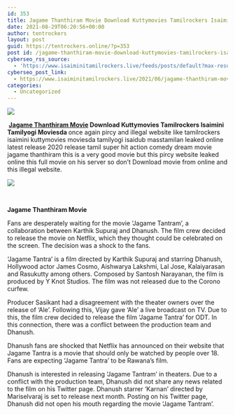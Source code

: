 ```yaml
---
id: 353
title: Jagame Thanthiram Movie Download Kuttymovies Tamilrockers Isaimini Tamilyogi Moviesda
date: 2021-08-29T06:20:56+00:00
author: tentrockers
layout: post
guid: https://tentrockers.online/?p=353
post id: /jagame-thanthiram-movie-download-kuttymovies-tamilrockers-isaimini-tamilyogi-moviesda/
cyberseo_rss_source:
  - 'https://www.isaiminitamilrockers.live/feeds/posts/default?max-results=150&start-index=1'
cyberseo_post_link:
  - https://www.isaiminitamilrockers.live/2021/06/jagame-thanthiram-movie-download_18.html
categories:
  - Uncategorized
---
```

<div class="media_block">
  <img src="https://1.bp.blogspot.com/-JwMCuqxFoFo/YMx7gQYmexI/AAAAAAAAA48/uT7qW21lW5IC_334WRlJaeIFE2n2aZiOgCLcBGAsYHQ/s72-c/e854879156f0849f3d27a89db88ed039%2B%25281%2529.png" class="media_thumbnail" />
</div>

<meta content="&nbsp; Jagame Thanthiram Movie Download Kuttymovies Tamilrockers Isaimini Tamilyogi Moviesda&nbsp; once again pircy and illegal website like tamilroc..." name="twitter:description" />

  


<center>
</center>

**&nbsp;[Jagame Thanthiram Movie](https://www.tamilrockers.co.nz/jagame-thanthiram-movie-download/) Download Kuttymovies Tamilrockers Isaimini Tamilyogi Moviesda&nbsp;**<span face="&quot;Open Sans&quot;, arial, helvetica, sans-serif">once again pircy and illegal website like tamilrockers isaimini kuttymovies moviesda tamilyogi isaidub masstamilan leaked online latest release 2020 release tamil super hit action comedy dream movie jagame thanthiram this is a very good movie but this pircy website leaked online this full movie on his server so don’t Download movie from online and this illegal website.</span>

<div class="separator">
  <a href="https://www.tamilrockers.co.nz/jagame-thanthiram-movie-download-in-tamilrockers/"><img border="0" data-original-height="250" data-original-width="300" src="https://1.bp.blogspot.com/-JwMCuqxFoFo/YMx7gQYmexI/AAAAAAAAA48/uT7qW21lW5IC_334WRlJaeIFE2n2aZiOgCLcBGAsYHQ/s0/e854879156f0849f3d27a89db88ed039%2B%25281%2529.png" /></a>
</div>

<span face="&quot;Open Sans&quot;, arial, helvetica, sans-serif"><br /></span>

**Jagame Thanthiram Movie&nbsp;**

Fans are desperately waiting for the movie ‘Jagame Tantram’, a collaboration between Karthik Supuraj and Dhanush. The film crew decided to release the movie on Netflix, which they thought could be celebrated on the screen. The decision was a shock to the fans.

‘Jagame Tantra’ is a film directed by Karthik Supuraj and starring Dhanush, Hollywood actor James Cosmo, Aishwarya Lakshmi, Lal Jose, Kalaiyarasan and Rasukutty among others. Composed by Santosh Narayanan, the film is produced by Y Knot Studios. The film was not released due to the Corono curfew.

Producer Sasikant had a disagreement with the theater owners over the release of ‘Ale’. Following this, Vijay gave ‘Ale’ a live broadcast on TV. Due to this, the film crew decided to release the film ‘Jagame Tantra’ for ODT. In this connection, there was a conflict between the production team and Dhanush.

Dhanush fans are shocked that Netflix has announced on their website that Jagame Tantra is a movie that should only be watched by people over 18. Fans are expecting ‘Jagame Tantra’ to be Rawana’s film.

Dhanush is interested in releasing ‘Jagame Tantram’ in theaters. Due to a conflict with the production team, Dhanush did not share any news related to the film on his Twitter page. Dhanush starrer ‘Karnan’ directed by Mariselvaraj is set to release next month. Posting on his Twitter page, Dhanush did not open his mouth regarding the movie ‘Jagame Tantram’.

<center>
</center>